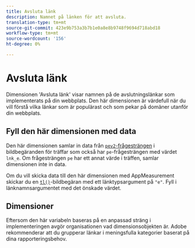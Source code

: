 ```yaml
---
title: Avsluta länk
description: Namnet på länken för att avsluta.
translation-type: tm+mt
source-git-commit: 423e9b753a3b7b1e0a8e8b9748f9694d718abd18
workflow-type: tm+mt
source-wordcount: '156'
ht-degree: 0%

---
```



# Avsluta länk

Dimensionen &#39;Avsluta länk&#39; visar namnen på de avslutningslänkar som implementerats på din webbplats. Den här dimensionen är värdefull när du vill förstå vilka länkar som är populärast och som pekar på domäner utanför din webbplats.

## Fyll den här dimensionen med data

Den här dimensionen samlar in data från [`pev2`-frågesträngen](/help/implement/validate/query-parameters.md) i bildbegäranden för träffar som också har `pe`-frågesträngen med värdet `lnk_e`. Om frågesträngen `pe` har ett annat värde i träffen, samlar dimensionen inte in data.

Om du vill skicka data till den här dimensionen med AppMeasurement skickar du en [`tl()`](/help/implement/vars/functions/tl-method.md)-bildbegäran med ett länktypsargument på `"e"`. Fyll i länknamnsargumentet med det önskade värdet.

## Dimensioner

Eftersom den här variabeln baseras på en anpassad sträng i implementeringen avgör organisationen vad dimensionsobjekten är. Adobe rekommenderar att du grupperar länkar i meningsfulla kategorier baserat på dina rapporteringsbehov.
